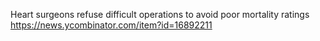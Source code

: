 Heart surgeons refuse difficult operations to avoid poor mortality ratings https://news.ycombinator.com/item?id=16892211

